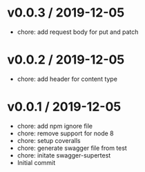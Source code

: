 
v0.0.3 / 2019-12-05
==================

  * chore: add request body for put and patch

v0.0.2 / 2019-12-05
==================

  * chore: add header for content type

v0.0.1 / 2019-12-05
==================

  * chore: add npm ignore file
  * chore: remove support for node 8
  * chore: setup coveralls
  * chore: generate swagger file from test
  * chore: initate swagger-supertest
  * Initial commit
